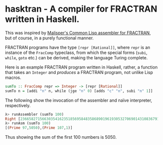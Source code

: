 # hasktran - A compiler for FRACTRAN written in Haskell.

This was inspired by [Malisper's Common Lisp assembler for
FRACTRAN](https://malisper.me/building-fizzbuzz-fractran-bottom/), but
of course, in a purely functional manner.

FRACTRAN programs have the type `[repr [Rational]]`, where `repr` is
an instance of the `FracComp` typeclass, from which the special forms
(`subi`, `while`, `goto` etc.) can be derived, making the language
Turing complete.

Here is an example FRACTRAN program written in Haskell, rather, a
function that takes an `Integer` and _produces_ a FRACTRAN program,
not unlike Lisp macros.

```haskell
sumTo :: FracComp repr => Integer -> [repr [Rational]]
sumTo n = [addi "n" n, while (jge "n" 0) [adds "c" "n", subi "n" 1]]
```

The following show the invocation of the assembler and naïve
interpreter, respectively.
```haskell
λ> runAssembler (sumTo 100)
Right [23665827156630354162351856958483586890196193053270690143108367919921875 % 2,11 % 3,17 % 11,7 % 3,7 % 23,29 % 7,37 % 29,19 % 7,19 % 43,1927 % 19,53 % 205,53 % 37,61 % 265,215 % 61,59 % 53,71 % 59,79 % 71,67 % 59,67 % 89,8051 % 67,505 % 83,103 % 4747,103 % 79,109 % 4841,4183 % 109,107 % 103,113 % 535,113 % 17,131 % 113,23 % 131,127 % 113]
λ> runAsm (sumTo 100)
[(Prime 97,5050),(Prime 107,1)]
```

Thus showing the sum of the first 100 numbers is 5050.
